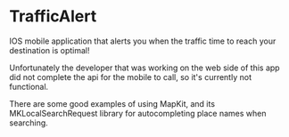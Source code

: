 # TrafficAlert
IOS mobile application that alerts you when the traffic time to reach your destination is optimal!

Unfortunately the developer that was working on the web side of this app did not complete the api for the mobile to call, 
so it's currently not functional.

There are some good examples of using MapKit, and its MKLocalSearchRequest library for autocompleting place names when searching.

